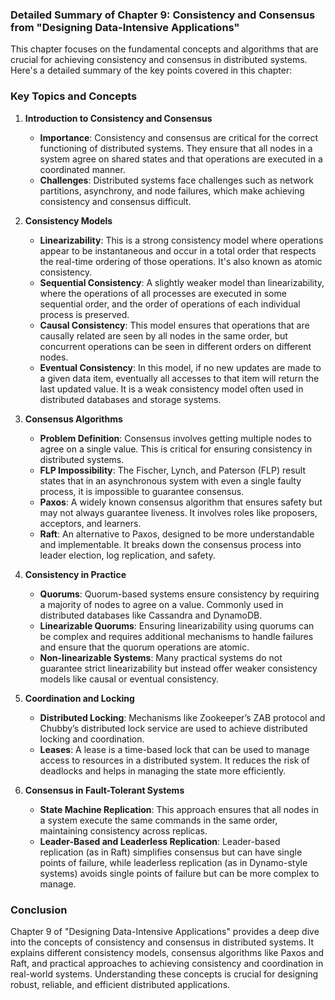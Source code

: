 ### Detailed Summary of Chapter 9: Consistency and Consensus from "Designing Data-Intensive Applications"

This chapter focuses on the fundamental concepts and algorithms that are crucial for achieving consistency and consensus in distributed systems. Here's a detailed summary of the key points covered in this chapter:

### **Key Topics and Concepts**

1. **Introduction to Consistency and Consensus**
   - **Importance**: Consistency and consensus are critical for the correct functioning of distributed systems. They ensure that all nodes in a system agree on shared states and that operations are executed in a coordinated manner.
   - **Challenges**: Distributed systems face challenges such as network partitions, asynchrony, and node failures, which make achieving consistency and consensus difficult.

2. **Consistency Models**
   - **Linearizability**: This is a strong consistency model where operations appear to be instantaneous and occur in a total order that respects the real-time ordering of those operations. It's also known as atomic consistency.
   - **Sequential Consistency**: A slightly weaker model than linearizability, where the operations of all processes are executed in some sequential order, and the order of operations of each individual process is preserved.
   - **Causal Consistency**: This model ensures that operations that are causally related are seen by all nodes in the same order, but concurrent operations can be seen in different orders on different nodes.
   - **Eventual Consistency**: In this model, if no new updates are made to a given data item, eventually all accesses to that item will return the last updated value. It is a weak consistency model often used in distributed databases and storage systems.

3. **Consensus Algorithms**
   - **Problem Definition**: Consensus involves getting multiple nodes to agree on a single value. This is critical for ensuring consistency in distributed systems.
   - **FLP Impossibility**: The Fischer, Lynch, and Paterson (FLP) result states that in an asynchronous system with even a single faulty process, it is impossible to guarantee consensus.
   - **Paxos**: A widely known consensus algorithm that ensures safety but may not always guarantee liveness. It involves roles like proposers, acceptors, and learners.
   - **Raft**: An alternative to Paxos, designed to be more understandable and implementable. It breaks down the consensus process into leader election, log replication, and safety.

4. **Consistency in Practice**
   - **Quorums**: Quorum-based systems ensure consistency by requiring a majority of nodes to agree on a value. Commonly used in distributed databases like Cassandra and DynamoDB.
   - **Linearizable Quorums**: Ensuring linearizability using quorums can be complex and requires additional mechanisms to handle failures and ensure that the quorum operations are atomic.
   - **Non-linearizable Systems**: Many practical systems do not guarantee strict linearizability but instead offer weaker consistency models like causal or eventual consistency.

5. **Coordination and Locking**
   - **Distributed Locking**: Mechanisms like Zookeeper’s ZAB protocol and Chubby’s distributed lock service are used to achieve distributed locking and coordination.
   - **Leases**: A lease is a time-based lock that can be used to manage access to resources in a distributed system. It reduces the risk of deadlocks and helps in managing the state more efficiently.

6. **Consensus in Fault-Tolerant Systems**
   - **State Machine Replication**: This approach ensures that all nodes in a system execute the same commands in the same order, maintaining consistency across replicas.
   - **Leader-Based and Leaderless Replication**: Leader-based replication (as in Raft) simplifies consensus but can have single points of failure, while leaderless replication (as in Dynamo-style systems) avoids single points of failure but can be more complex to manage.

### **Conclusion**
Chapter 9 of "Designing Data-Intensive Applications" provides a deep dive into the concepts of consistency and consensus in distributed systems. It explains different consistency models, consensus algorithms like Paxos and Raft, and practical approaches to achieving consistency and coordination in real-world systems. Understanding these concepts is crucial for designing robust, reliable, and efficient distributed applications.